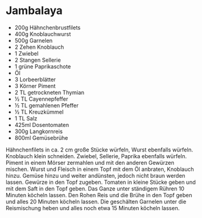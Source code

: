 ﻿# Jambalaya

- 200g Hähnchenbrustfilets
- 400g Knoblauchwurst
- 500g Garnelen
- 2 Zehen Knoblauch
- 1 Zwiebel
- 2 Stangen Sellerie
- 1 grüne Paprikaschote
- Öl
- 3 Lorbeerblätter
- 3 Körner Piment
- 2 TL getrockneten Thymian
-  ½ TL Cayennepfeffer
- ½ TL gemahlenen Pfeffer
- ½ TL Kreuzkümmel
- 1 TL Salz
- 425ml Dosentomaten
- 300g Langkornreis
- 800ml Gemüsebrühe

Hähnchenfilets in ca. 2 cm große Stücke würfeln, Wurst ebenfalls würfeln.
Knoblauch klein schneiden.
Zwiebel, Sellerie, Paprika ebenfalls würfeln.
Piment in einem Mörser zermahlen und mit den anderen Gewürzen mischen.
Wurst und Fleisch in einem Topf mit dem Öl anbraten, Knoblauch hinzu.
Gemüse hinzu und weiter andünsten, jedoch nicht braun werden lassen.
Gewürze in den Topf zugeben.
Tomaten in kleine Stücke geben und mit dem Saft in den Topf geben.
Das Ganze unter ständigem Rühren 10 Minuten köcheln lassen.
Den Rohen Reis und die Brühe in den Topf geben und alles 20 Minuten köcheln lassen.
Die geschälten Garnelen unter die Reismischung heben und alles noch etwa 15 Minuten köcheln lassen.


